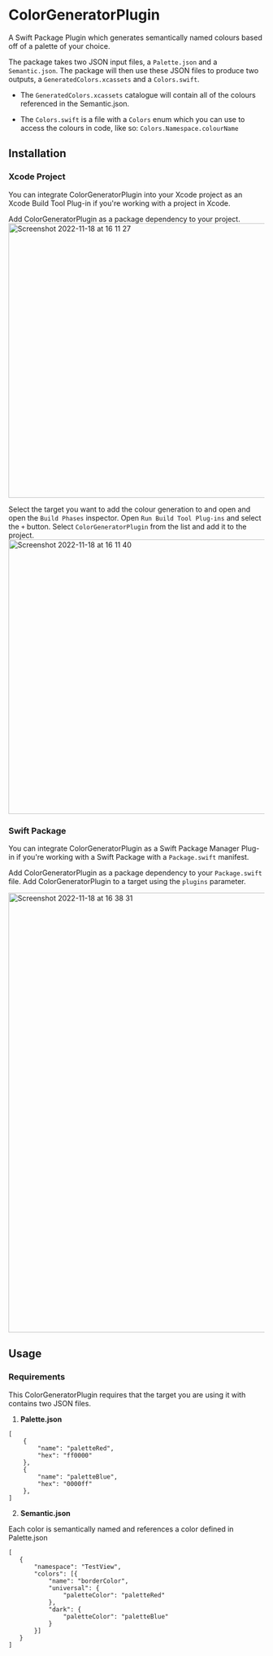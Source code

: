 # ColorGeneratorPlugin

A Swift Package Plugin which generates semantically named colours based off of a palette of your choice. 

The package takes two JSON input files, a `Palette.json` and a `Semantic.json`. The package will then use these JSON files to produce two outputs, a `GeneratedColors.xcassets` and a `Colors.swift`. 

* The `GeneratedColors.xcassets` catalogue will contain all of the colours referenced in the Semantic.json. 

* The `Colors.swift` is a file with a `Colors` enum which you can use to access the colours in code, like so: `Colors.Namespace.colourName`

## Installation 

### Xcode Project

You can integrate ColorGeneratorPlugin into your Xcode project as an Xcode Build Tool Plug-in if you're working with a project in Xcode. 

Add ColorGeneratorPlugin as a package dependency to your project. 
<img width="540" alt="Screenshot 2022-11-18 at 16 11 27" src="https://user-images.githubusercontent.com/53755195/202750271-29e8395f-1ae2-496d-aff3-c15a1d90510c.png">

Select the target you want to add the colour generation to and open and open the `Build Phases` inspector. 
Open `Run Build Tool Plug-ins` and select the `+` button. Select `ColorGeneratorPlugin` from the list and add it to the project. 
<img width="540" alt="Screenshot 2022-11-18 at 16 11 40" src="https://user-images.githubusercontent.com/53755195/202750299-5ec29d4a-b758-4aa9-a8b4-d3fec01db2b6.png">


### Swift Package 

You can integrate ColorGeneratorPlugin as a Swift Package Manager Plug-in if you're working with a Swift Package with a `Package.swift` manifest. 

Add ColorGeneratorPlugin as a package dependency to your `Package.swift` file. 
Add ColorGeneratorPlugin to a target using the `plugins` parameter. 

<img width="865" alt="Screenshot 2022-11-18 at 16 38 31" src="https://user-images.githubusercontent.com/53755195/202756040-1d4258c9-ee88-499a-bbce-a42c256871bc.png">

## Usage 

### Requirements 

This ColorGeneratorPlugin requires that the target you are using it with contains two JSON files. 
1. **Palette.json**
```
[
    {
        "name": "paletteRed",
        "hex": "ff0000"
    },
    {
        "name": "paletteBlue",
        "hex": "0000ff"
    },
]

```


2. **Semantic.json** 

Each color is semantically named and references a color defined in Palette.json
 ```
 [
    {
        "namespace": "TestView",
        "colors": [{
            "name": "borderColor",
            "universal": {
                "paletteColor": "paletteRed"
            },
            "dark": {
                "paletteColor": "paletteBlue"
            }
        }]
    }
]
 ```


